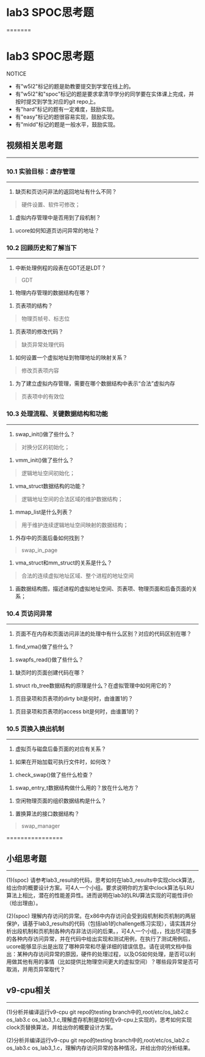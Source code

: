 # lab3 SPOC思考题

=======
# lab3 SPOC思考题

NOTICE
- 有"w5l2"标记的题是助教要提交到学堂在线上的。
- 有"w5l2"和"spoc"标记的题是要求拿清华学分的同学要在实体课上完成，并按时提交到学生对应的git repo上。
- 有"hard"标记的题有一定难度，鼓励实现。
- 有"easy"标记的题很容易实现，鼓励实现。
- 有"midd"标记的题是一般水平，鼓励实现。

## 视频相关思考题
---

### 10.1 实验目标：虚存管理
---

1. 缺页和页访问非法的返回地址有什么不同？

 > 硬件设置、软件可修改；

1. 虚拟内存管理中是否用到了段机制？

 > 

1. ucore如何知道页访问异常的地址？

 > 

### 10.2 回顾历史和了解当下
---

1. 中断处理例程的段表在GDT还是LDT？

 > GDT

1. 物理内存管理的数据结构在哪？

 > 

1. 页表项的结构？

 > 物理页帧号、标志位

1. 页表项的修改代码？

 > 缺页异常处理代码
 
1. 如何设置一个虚拟地址到物理地址的映射关系？

 > 修改页表项内容
 
1. 为了建立虚拟内存管理，需要在哪个数据结构中表示“合法”虚拟内存

 > 页表项中的有效位
 
### 10.3 处理流程、关键数据结构和功能
---

1. swap_init()做了些什么？

 > 对换分区的初始化；

1. vmm_init()做了些什么？

 > 逻辑地址空间初始化；

1. vma_struct数据结构的功能？

 > 逻辑地址空间的合法区域的维护数据结构；

1. mmap_list是什么列表？

 > 用于维护连续逻辑地址空间映射的数据结构；

1. 外存中的页面后备如何找到？

 > swap_in_page

1. vma_struct和mm_struct的关系是什么？

 > 合法的连续虚拟地址区域、整个进程的地址空间

1. 画数据结构图，描述进程的虚拟地址空间、页表项、物理页面和后备页面的关系；

 > 

### 10.4 页访问异常
---

1. 页面不在内存和页面访问非法的处理中有什么区别？对应的代码区别在哪？

 > 
 
1. find_vma()做了些什么？

 > 
 
1. swapfs_read()做了些什么？

 > 
 
1. 缺页时的页面创建代码在哪？

 > 
 
1. struct rb_tree数据结构的原理是什么？在虚拟管理中如何用它的？

 > 
 
1. 页目录项和页表项的dirty bit是何时，由谁置1的？

 > 
 
1. 页目录项和页表项的access bit是何时，由谁置1的？

 > 

### 10.5 页换入换出机制
---

1. 虚拟页与磁盘后备页面的对应有关系？

 > 
 
1. 如果在开始加载可执行文件时，如何改？

 > 
 
1. check_swap()做了些什么检查？

 > 
 
1. swap_entry_t数据结构做什么用的？放在什么地方？

 > 
 
1. 空闲物理页面的组织数据结构是什么？

 > 
 
1. 置换算法的接口数据结构？

 > swap_manager

================


## 小组思考题
---
(1)(spoc) 请参考lab3_result的代码，思考如何在lab3_results中实现clock算法，给出你的概要设计方案。可4人一个小组。要求说明你的方案中clock算法与LRU算法上相比，潜在的性能差异性。进而说明在lab3的LRU算法实现的可能性评价（给出理由）。

(2)(spoc) 理解内存访问的异常。在x86中内存访问会受到段机制和页机制的两层保护，请基于lab3_results的代码（包括lab1的challenge练习实现），请实践并分析出段机制和页机制各种内存非法访问的后果。，可4人一个小组，，找出尽可能多的各种内存访问异常，并在代码中给出实现和测试用例，在执行了测试用例后，ucore能够显示出是出现了哪种异常和尽量详细的错误信息。请在说明文档中指出：某种内存访问异常的原因，硬件的处理过程，以及OS如何处理，是否可以利用做其他有用的事情（比如提供比物理空间更大的虚拟空间）？哪些段异常是否可取消，并用页异常取代？

## v9-cpu相关
---
(1)分析并编译运行v9-cpu git repo的testing branch中的,root/etc/os_lab2.c os_lab3.c os_lab3_1.c,理解虚存机制是如何在v9-cpu上实现的，思考如何实现clock页替换算法，并给出你的概要设计方案。

(2)分析并编译运行v9-cpu git repo的testing branch中的,root/etc/os_lab2.c os_lab3.c os_lab3_1.c，理解内存访问异常的各种情况，并给出你的分析结果。
